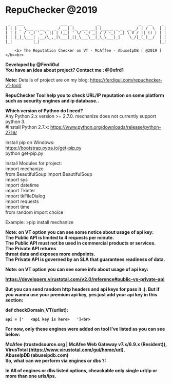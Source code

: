 # RepuChecker @2019


	 _   ___                ___ _           _                 _   __    _ 
	| | | _ \___ _ __ _  _ / __| |_  ___ __| |_____ _ _  __ _/ | /  \  | |
	| | |   / -_) '_ \ || | (__| ' \/ -_) _| / / -_) '_| \ V / || () | | |
	| | |_|_\___| .__/\_,_|\___|_||_\___\__|_\_\___|_|    \_/|_(_)__/  | |
	|_|         |_|                                                    |_|
		
		<b> The Reputation Checker on VT - McAffee - AbuseIpDB [ @2019 ]</b><br>

<b>Developed by @FerdiGul </b> <br>
<b>You have an idea about project? Contact me : @0xfrd1</b><br>

<b>Note:</b> Details of project are on my blog: https://ferdigul.com/repuchecker-v1-tool/<br>

<b>RepuChecker Tool help you to check URL/IP reputation on some platform such as security engines and ip database..</b><br>




<b>Which version of Python do I need?</b><br>
Any Python 2.x version >= 2.7.0. mechanize does not currently support python 3.<br>
#Install Python 2.7.x: https://www.python.org/downloads/release/python-2716/<br>


Install pip on Windows:<br>
	https://bootstrap.pypa.io/get-pip.py<br>
	python get-pip.py<br>
	

Install Modules for project:<br>
	import mechanize<br>
	from BeautifulSoup import BeautifulSoup<br>
	import sys<br>
	import datetime<br>
	import Tkinter<br>
	import tkFileDialog<br>
	import requests<br>
	import time<br>
	from random import choice<br>
	
Example: >pip install mechanize<br>

<b><b>Note:</b> on VT option you can see some notice about usage of api key: <br>
	The Public API is limited to 4 requests per minute.<br>
	The Public API must not be used in commercial products or services.<br>
	The Private API returns <br>
	threat data and exposes more endpoints.<br>
	The Private API is governed by an SLA that guarantees readiness of data.<br>
	

Note: on VT option you can see some info about usage of api key: <br>

https://developers.virustotal.com/v2.0/reference#public-vs-private-api<br>

<b>But you can send random http headers and api keys for pass it :). But if you wanna use your premium api key, yes just add your api key in this section:</b><br>

def checkDomain_VT(urlist):

	api = ['   <api key is here>   ']<br>

For now, only these engines were added on tool I’ve listed as you can see below:<br>

McAfee (trustedsource.org | McAfee Web Gateway v7.x/6.9.x (Resident)), <br>
VirusTotal (https://www.virustotal.com/gui/home/url),<br>
AbuseIpDB (abuseipdb.com)<br>
So, what can we perform via engines or dbs ?:<br>

In All of engines or dbs listed options, cheackable only single url/ip or more than one urls/ips.
